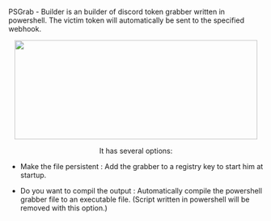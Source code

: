 PSGrab - Builder is an builder of discord token grabber written in powershell.
The victim token will automatically be sent to the specified webhook.

<p align="center">
<img src="https://cdn.discordapp.com/attachments/956244677147897986/961921538930667550/unknown.png", width="480", height="196">
</p>
<p align="center">It has several options:</p>

* Make the file persistent : 
	Add the grabber to a registry key to start him at startup.

* Do you want to compil the output :
	Automatically compile the powershell grabber file to an executable file.
	(Script written in powershell will be removed with this option.)
